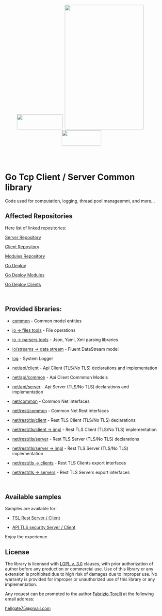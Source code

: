 <p align="center">
<image width="150" height="50" src="images/kube-go.png"></image>&nbsp;
<image width="260" height="410" src="images/golang-logo.png">
&nbsp;<image width="130" height="50" src="images/tls-logo.png"></image>
</p><br/>
<br/>

# Go Tcp Client / Server Common library

Code used for computation, logging, thread pool manageemnt, and more...

## Affected Repositories


Here list of linked repositories:

[Server Repository](https://github.com/hellgate75/go-tcp-server)

[Client Repository](https://github.com/hellgate75/go-tcp-client)

[Modules Repository](https://github.com/hellgate75/go-tcp-modules)

[Go Deploy](https://github.com/hellgate75/go-deploy)

[Go Deploy Modules](https://github.com/hellgate75/go-deploy-modules)

[Go Deploy Clients](https://github.com/hellgate75/go-deploy-clients)

<br/>


## Provided libraries:

* [common](/common/common.go) - Common model entities

* [io -> files tools](/io/files.go) - File operations

* [io -> parsers tools](/io/parsers.go) - Json, Yaml, Xml parsing libraries

* [io/streams -> data stream](/io/streams/data-stream.go) - Fluent DataStream model

* [log](/log/logger.go) - System Logger

* [net/api/client](net/api/client/client.go) - Api Client (TLS/No TLS) declarations and implementation

* [net/api/common](net/api/common/common.go) - Api Client Commmon Models

* [net/api/server](net/api/server/server.go) - Api Server (TLS/No TLS) declarations and implementation

* [net/common](net/common/servers.go) - Common Net interfaces

* [net/rest/common](net/rest/common/net.go) - Common Net Rest interfaces

* [net/rest/tls/client](net/rest/tls/client/client.go) - Rest TLS Client (TLS/No TLS) declarations

* [net/rest/tls/client -> impl](net/rest/tls/client/client-funcs.go) - Rest TLS Client (TLS/No TLS) implementation

* [net/rest/tls/server](net/rest/tls/server/server.go) - Rest TLS Server (TLS/No TLS) declarations

* [net/rest/tls/server -> impl](net/rest/tls/server/server-funcs.go) - Rest TLS Server (TLS/No TLS) implementation

* [net/rest/tls -> clients](net/rest/tls/clients.go) - Rest TLS Clients export interfaces

* [net/rest/tls -> servers](net/rest/tls/servers.go) - Rest TLS Servers export interfaces

<br/>

## Available samples

Samples are available for:

* [TSL Rest Server / Client](/samples/rest/tls/server-client.go)

* [API TLS security Server / Client](/samples/api/tls/server-client.go)


Enjoy the experience.

## License

The library is licensed with [LGPL v. 3.0](/LICENSE) clauses, with prior authorization of author before any production or commercial use. Use of this library or any extension is prohibited due to high risk of damages due to improper use. No warranty is provided for improper or unauthorized use of this library or any implementation.

Any request can be prompted to the author [Fabrizio Torelli](https://www.linkedin.com/in/fabriziotorelli) at the following email address:

[hellgate75@gmail.com](mailto:hellgate75@gmail.com)

